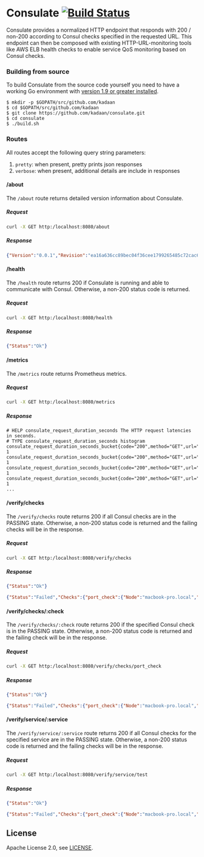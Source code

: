 # Consulate [![Build Status](https://travis-ci.org/kadaan/consulate.svg?branch=master)](https://travis-ci.org/kadaan/consulate)

Consulate provides a normalized HTTP endpoint that responds with
200 / non-200 according to Consul checks specified in the requested URL.
This endpoint can then be composed with existing HTTP-URL-monitoring tools like
AWS ELB health checks to enable service QoS monitoring based on Consul checks.

### Building from source

To build Consulate from the source code yourself you need to have a working
Go environment with [version 1.9 or greater installed](http://golang.org/doc/install).

    $ mkdir -p $GOPATH/src/github.com/kadaan
    $ cd $GOPATH/src/github.com/kadaan
    $ git clone https://github.com/kadaan/consulate.git
    $ cd consulate
    $ ./build.sh

### Routes

All routes accept the following query string parameters:

1. `pretty`: when present, pretty prints json responses
1. `verbose`: when present, additional details are include in responses

#### /about

The `/about` route returns detailed version information about Consulate.

##### Request

```bash
curl -X GET http:/localhost:8080/about
```

##### Response

```json
{"Version":"0.0.1","Revision":"ea16a636cc89bec04f36cee1799265485c72cac6","Branch":"master","BuildUser":"jbaranick@ensadmins-MacBook-Pro.local","BuildDate":"2018-02-12T10:17:03Z","GoVersion":"go1.9"}
```

#### /health

The `/health` route returns 200 if Consulate is running and able to communicate with Consul.  Otherwise, a non-200 status code is returned.

##### Request

```bash
curl -X GET http:/localhost:8080/health
```

##### Response

```json
{"Status":"Ok"}
```

#### /metrics

The `/metrics` route returns Prometheus metrics.

##### Request

```bash
curl -X GET http:/localhost:8080/metrics
```

##### Response

```
# HELP consulate_request_duration_seconds The HTTP request latencies in seconds.
# TYPE consulate_request_duration_seconds histogram
consulate_request_duration_seconds_bucket{code="200",method="GET",url="/about",le="0.5"} 1
consulate_request_duration_seconds_bucket{code="200",method="GET",url="/about",le="1"} 1
consulate_request_duration_seconds_bucket{code="200",method="GET",url="/about",le="2"} 1
consulate_request_duration_seconds_bucket{code="200",method="GET",url="/about",le="3"} 1
...
```

#### /verify/checks

The `/verify/checks` route returns 200 if all Consul checks are in the PASSING state.  Otherwise, a non-200 status code is returned and the failing checks will be in the response.

##### Request

```bash
curl -X GET http:/localhost:8080/verify/checks
```

##### Response

```json
{"Status":"Ok"}
```

```json
{"Status":"Failed","Checks":{"port_check":{"Node":"macbook-pro.local","CheckID":"port_check","Name":"port check","Status":"critical","Notes":"Port Check","Output":"Timed out (1s) running check","ServiceID":"test","ServiceName":"test","ServiceTags":[],"Definition":{"HTTP":"","Header":null,"Method":"","TLSSkipVerify":false,"TCP":"","Interval":0,"Timeout":0,"DeregisterCriticalServiceAfter":0},"CreateIndex":0,"ModifyIndex":0}}}
```

#### /verify/checks/:check

The `/verify/checks/:check` route returns 200 if the specified Consul check is in the PASSING state.  Otherwise, a non-200 status code is returned and the failing check will be in the response.

##### Request

```bash
curl -X GET http:/localhost:8080/verify/checks/port_check
```

##### Response

```json
{"Status":"Ok"}
```

```json
{"Status":"Failed","Checks":{"port_check":{"Node":"macbook-pro.local","CheckID":"port_check","Name":"port check","Status":"critical","Notes":"Port Check","Output":"Timed out (1s) running check","ServiceID":"test","ServiceName":"test","ServiceTags":[],"Definition":{"HTTP":"","Header":null,"Method":"","TLSSkipVerify":false,"TCP":"","Interval":0,"Timeout":0,"DeregisterCriticalServiceAfter":0},"CreateIndex":0,"ModifyIndex":0}}}
```

#### /verify/service/:service

The `/verify/service/:service` route returns 200 if all Consul checks for the specified service are in the PASSING state.  Otherwise, a non-200 status code is returned and the failing checks will be in the response.

##### Request

```bash
curl -X GET http:/localhost:8080/verify/service/test
```

##### Response

```json
{"Status":"Ok"}
```

```json
{"Status":"Failed","Checks":{"port_check":{"Node":"macbook-pro.local","CheckID":"port_check","Name":"port check","Status":"critical","Notes":"Port Check","Output":"Timed out (1s) running check","ServiceID":"test","ServiceName":"test","ServiceTags":[],"Definition":{"HTTP":"","Header":null,"Method":"","TLSSkipVerify":false,"TCP":"","Interval":0,"Timeout":0,"DeregisterCriticalServiceAfter":0},"CreateIndex":0,"ModifyIndex":0}}}
```

## License

Apache License 2.0, see [LICENSE](https://github.com/kadaan/consulate/blob/master/LICENSE).
